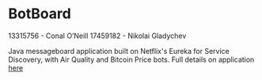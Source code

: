 # BotBoard


13315756 - Conal O’Neill
17459182 - Nikolai Gladychev


Java messageboard application built on Netflix's Eureka for Service Discovery, with Air Quality and Bitcoin Price bots. Full details on application [here](/BotBoardReport.pdf)
